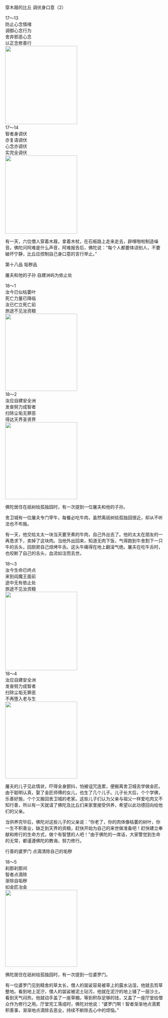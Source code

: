 穿木屐的比丘 调伏身口意（2）

<div class="e2">
<div>
17～13<br>
 防止心念情绪<br>
 调御心念行为<br>
 舍弃邪恶心念<br>
 以正念修善行
</div>
<img src="images/fjj-69-1.jpg" width="230" height="250"/>
</div>

<div class="e2">
<div>
17～14<br>
 智者身调伏<br>
 亦复语调伏<br>
 心念亦调伏<br>
 实完全调伏
</div>
<img src="images/fjj-69-2.jpg" width="230" height="250"/>
</div>

有一天，六位僧人穿着木屐，拿着木杖，在石板路上走来走去，辟哩啪啦制造噪音。佛陀问阿难是什么声音，阿难报告后，佛陀说：“每个人都要体谅别人，不要破坏宁静，比丘应控制自己身口意的言行举止。”

第十八品 垢秽品

屠夫和他的子孙 自建洲屿为依止处

<div class="e2">
<div>
18～1<br>
 汝今已似枯萎叶<br>
 死亡力量已降临<br>
 汝已伫立死亡前<br>
 旅途不见汝资粮
</div>
<img src="images/fjj-69-3.jpg" width="230" height="247"/>
</div>

<div class="e2">
<div>
18～2<br>
 汝应自建安全洲<br>
 发奋努力成智者<br>
 扫除尘垢无罪恶<br>
 得达天界圣贤界
</div>
<img src="images/fjj-69-4.jpg" width="230" height="246"/>
</div>

佛陀居住在祇树给孤独园时，有一次提到一位屠夫和他的子孙。

舍卫城有一位屠夫专门宰牛，每餐必吃牛肉，虽然离祇树给孤独园很近，却从不听法也不布施。

有一天，他交给太太一块当天要烹煮的牛肉，自己外出去了。他的太太在朋友的一再恳求下，卖掉了这块肉。当他外出回来，知道无肉下饭，气得跑到牛舍割下一只牛的舌头，回厨房自己焙烤牛舌。这头牛痛得在地上翻滚气绝。屠夫在吃牛舌时，也咬断了自己的舌头，血流如注而去世。

<div class="e2">
<div>
18～3<br>
 汝今生命已终点<br>
 来到阎魔王面前<br>
 途中无有依止处<br>
 旅途不见汝资粮
</div>
<img src="images/fjj-69-5.jpg" width="230" height="251"/>
</div>

<div class="e2">
<div>
18～4<br>
 汝应自建安全洲<br>
 发奋努力成智者<br>
 扫除尘垢无罪恶<br>
 不再堕入老与生
</div>
<img src="images/fjj-69-6.jpg" width="230" height="246"/>
</div>

屠夫的儿子见此情状，吓得全身颤抖，怕被诅咒连累，便搬离舍卫城去学做金匠。由于聪明认真，娶了金匠师傅的女儿，也生了几个儿子。儿子长大后，个个学佛，乐善好施，个个又搬回舍卫城的老家。这些儿子们认为父亲与祖父一样爱吃肉又不知行善，所以有一天就请了佛陀及比丘们来家里接受供养，希望以此功德回向给他们的父亲。

当供养完毕后，佛陀对这些儿子的父亲说：“你老了，你的肉体像枯萎的树叶，你一生不积善业，缺乏到天界的资粮，赶快开始为自己的来世做准备吧！赶快建立奉献和修行的生命方式，做个有智慧的人吧！”由于佛陀的一席话，大家警觉到生命的无常，都谨遵佛陀的教诲，努力修行。

行善的婆罗门 点滴清除自己的垢秽

<div class="e2">
<div>
18～5<br>
 刹那刹那间<br>
 智者点滴除<br>
 渐除自垢秽<br>
 如金匠冶金
</div>
<img src="images/fjj-69-7.jpg" width="230" height="246"/>
</div>

佛陀居住在祇树给孤独园时，有一次提到一位婆罗门。

有一位婆罗门见到精舍的草太长，僧人的袈裟容易被草上的露水沾湿，他就去剪草整地。看到地上泥泞，僧人的袈裟被泥土玷污，他就在泥泞的地上铺了一层沙土。看到天气闷热，他就动手盖了一座草棚。等到积存足够的钱，又盖了一座厅堂给僧众作为修行之用。厅堂完工落成时，佛陀对他说：“婆罗门啊！智者渐渐地点滴累积善事，渐渐地点滴除去恶业，持续不断除去心中的烦恼。”
